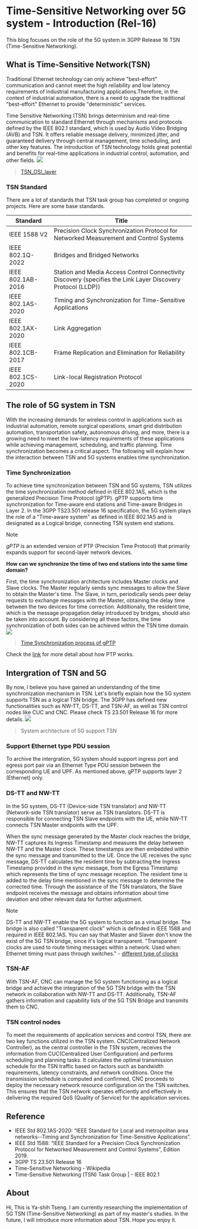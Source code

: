# Time-Sensitive Networking over 5G system - Introduction (Rel-16)

This blog focuses on the role of the 5G system in 3GPP Release 16 TSN (Time-Sensitive Networking).

## What is Time-Sensitive Network(TSN)
Traditional Ethernet technology can only achieve "best-effort" communication and cannot meet the high reliability and low latency requirements of industrial manufacturing applications.Therefore, in the context of industrial automation, there is a need to upgrade the traditional "best-effort" Ethernet to provide "deterministic" services.

Time Sensitive Networking (TSN) brings determinism and real-time communication to standard Ethernet through mechanisms and protocols defined by the IEEE 802.1 standard, which is used by Audio Video Bridging (AVB) and TSN. It offers reliable message delivery, minimized jitter, and guaranteed delivery through central management, time scheduling, and other key features. The introduction of TSN technology holds great potential and benefits for real-time applications in industrial control, automation, and other fields.
![](./TSN_OSI_layer.png)
>[TSN_OSI_layer](https://www.ti.com/lit/wp/spry316b/spry316b.pdf?ts=1689002300310&ref_url=https%253A%252F%252Fwww.google.com%252F)

### TSN Standard
There are a lot of standards that TSN task group has completed or ongoing projects. Here are some base standards.

|Standard|Title|
|---|---|
IEEE 1588 V2|Precision Clock Synchronization Protocol for Networked Measurement and Control Systems
IEEE 802.1Q-2022| Bridges and Bridged Networks|
IEEE 802.1AB-2016| Station and Media Access Control Connectivity Discovery (specifies the Link Layer Discovery Protocol (LLDP))|
IEEE 802.1AS-2020| Timing and Synchronization for Time-Sensitive Applications|
IEEE 802.1AX-2020| Link Aggregation|
IEEE 802.1CB-2017| Frame Replication and Elimination for Reliability|
IEEE 802.1CS-2020| Link-local Registration Protocol|

## The role of 5G system in TSN
With the increasing demands for wireless control in applications such as industrial automation, remote surgical operations, smart grid distribution automation, transportation safety, autonomous driving, and more, there is a growing need to meet the low-latency requirements of these applications while achieving management, scheduling, and traffic planning. Time synchronization becomes a critical aspect. The following will explain how the interaction between TSN and 5G systems enables time synchronization.

### Time Synchronization
To achieve time synchronization between TSN and 5G systems, TSN utilizes the time synchronization method defined in IEEE 802.1AS, which is the generalized Precision Time Protocol (gPTP). gPTP supports time synchronization for Time-aware end stations and Time-aware Bridges in Layer 2.  In the 3GPP TS23.501 release 16 specification, the 5G system plays the role of a "Time-aware system" as defined in IEEE 802.1AS and is designated as a Logical bridge, connecting TSN system end stations.
>[!NOTE] 
>*gPTP* is an extended version of PTP (Precision Time Protocol) that primarily expands support for second-layer network devices.

**How can we synchronize the time of two end stations into the same time domain?**

First, the time synchronization architecture includes Master clocks and Slave clocks. The Master regularly sends sync messages to allow the Slave to obtain the Master's time. The Slave, in turn, periodically sends peer delay requests to exchange messages with the Master, obtaining the delay time between the two devices for time correction. Additionally, the resident time, which is the message propagation delay introduced by bridges, should also be taken into account. By considering all these factors, the time synchronization of both sides can be achieved within the TSN time domain.
![](./gPTP_flow.png)
>[Time Synchronization process of gPTP](https://www.ciscolive.com/c/dam/r/ciscolive/us/docs/2019/pdf/BRKIOT-2517.pdf)

Check the [link](https://www.nettimelogic.com/resources/PTP%20Basics.pdf) for more detail about how PTP works.

## Intergration of TSN and 5G
By now, I believe you have gained an understanding of the time synchronization mechanism in TSN. Let's briefly explain how the 5G system supports TSN as a logical TSN bridge. 
The 3GPP has defined new functionalities such as NW-TT, DS-TT, and TSN-AF, as well as TSN control nodes like CUC and CNC. Please check TS 23.501 Release 16 for more details.
![](./time_aware_system.png)
> System architecture of 5G support TSN

### Support Ethernet type PDU session
To archive the intergration, 5G system should support ingress port and egress port pair via an Ethernet Type PDU session between the corresponding UE and UPF. As mentioned above, gPTP supports layer 2 (Ethernet) only.

### DS-TT and NW-TT
In the 5G system, DS-TT (Device-side TSN translator) and NW-TT (Network-side TSN translator) serve as TSN translators. DS-TT is responsible for connecting TSN Slave endpoints with the UE, while NW-TT connects TSN Master endpoints with the UPF.

When the sync message generated by the Master clock reaches the bridge, NW-TT captures its Ingress Timestamp and measures the delay between NW-TT and the Master clock. These timestamps are then embedded within the sync message and transmitted to the UE. Once the UE receives the sync message, DS-TT calculates the resident time by subtracting the Ingress Timestamp provided in the sync message, from the Egress Timestamp which represents the time of sync message reception. The resident time is added to the delay time mentioned in the sync message to determine the corrected time. Through the assistance of the TSN translators, the Slave endpoint receives the message and obtains information about time deviation and other relevant data for further adjustment.
>[!NOTE]
>DS-TT and NW-TT enable the 5G system to function as a virtual bridge. The bridge is also called "Transparent clock" which is definded in IEEE 1588 and required in IEEE 802.1AS. You can say that Master and Slaver don't know the exist of the 5G TSN bridge, since it's logical transparent.
"Transparent clocks are used to route timing messages within a network. Used when: Ethernet timing must pass through switches." - [different type of clocks](https://tekron.com/news/release/differenttypesofclocks/)


### TSN-AF
With TSN-AF, CNC can manage the 5G system functioning as a logical bridge and achieve the integration of the 5G TSN bridge with the TSN network in collaboration with NW-TT and DS-TT. Additionally, TSN-AF gathers information and capability lists of the 5G TSN Bridge and transmits them to CNC.

### TSN control nodes
To meet the requirements of application services and control TSN, there are two key functions utilized in the TSN system.
CNC(Centralized Network Controller), as the central controller in the TSN system, receives the information from CUC(Centralized User Configuration) and performs scheduling and planning tasks. It calculates the optimal transmission schedule for the TSN traffic based on factors such as bandwidth requirements, latency constraints, and network conditions. Once the transmission schedule is computed and confirmed, CNC proceeds to deploy the necessary network resource configuration on the TSN switches. This ensures that the TSN network operates efficiently and effectively in delivering the required QoS (Quality of Service) for the application services.

## Reference
- IEEE Std 802.1AS-2020: “IEEE Standard for Local and metropolitan area networks--Timing and Synchronization for Time-Sensitive Applications”.
- IEEE Std 1588: “IEEE Standard for a Precision Clock Synchronization Protocol for Networked Measurement and Control Systems”, Edition 2019.
- 3GPP TS 23.501 Release 16
- Time-Sensitive Networking - Wikipedia
- Time-Sensitive Networking (TSN) Task Group | - IEEE 802.1

## About
Hi, This is Ya-shih Tseng. I am currently researching the implementation of 5G TSN (Time-Sensitive Networking) as part of my master's studies. In the future, I will introduce more information about TSN. Hope you enjoy it.